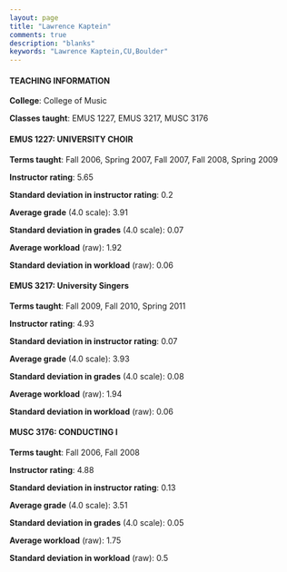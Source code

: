 ```yaml
---
layout: page
title: "Lawrence Kaptein" 
comments: true
description: "blanks"
keywords: "Lawrence Kaptein,CU,Boulder"
---
```

<head>
<script src="https://ajax.googleapis.com/ajax/libs/jquery/2.1.3/jquery.min.js"></script>
<script src="https://dl.dropboxusercontent.com/s/pc42nxpaw1ea4o9/highcharts.js?dl=0"></script>
<!-- <script src="../assets/js/highcharts.js"></script> -->
<style type="text/css">@font-face {
	font-family: "Bebas Neue";
	src: url(https://www.filehosting.org/file/details/544349/BebasNeue Regular.otf) format("opentype");
	}
	h1.Bebas { 
		font-family: "Bebas Neue", Verdana, Tahoma;
	}
</style>
</head>
	   
#### TEACHING INFORMATION

**College**: College of Music

**Classes taught**: EMUS 1227, EMUS 3217, MUSC 3176

#### EMUS 1227: UNIVERSITY CHOIR

**Terms taught**: Fall 2006, Spring 2007, Fall 2007, Fall 2008, Spring 2009

**Instructor rating**: 5.65

**Standard deviation in instructor rating**: 0.2

**Average grade** (4.0 scale): 3.91

**Standard deviation in grades** (4.0 scale): 0.07

**Average workload** (raw): 1.92

**Standard deviation in workload** (raw): 0.06

#### EMUS 3217: University Singers

**Terms taught**: Fall 2009, Fall 2010, Spring 2011

**Instructor rating**: 4.93

**Standard deviation in instructor rating**: 0.07

**Average grade** (4.0 scale): 3.93

**Standard deviation in grades** (4.0 scale): 0.08

**Average workload** (raw): 1.94

**Standard deviation in workload** (raw): 0.06

#### MUSC 3176: CONDUCTING I

**Terms taught**: Fall 2006, Fall 2008

**Instructor rating**: 4.88

**Standard deviation in instructor rating**: 0.13

**Average grade** (4.0 scale): 3.51

**Standard deviation in grades** (4.0 scale): 0.05

**Average workload** (raw): 1.75

**Standard deviation in workload** (raw): 0.5

